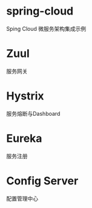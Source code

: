 # spring-cloud 
Sping Cloud 微服务架构集成示例

# Zuul 
服务网关

# Hystrix
服务熔断与Dashboard

# Eureka
服务注册

# Config Server
配置管理中心
